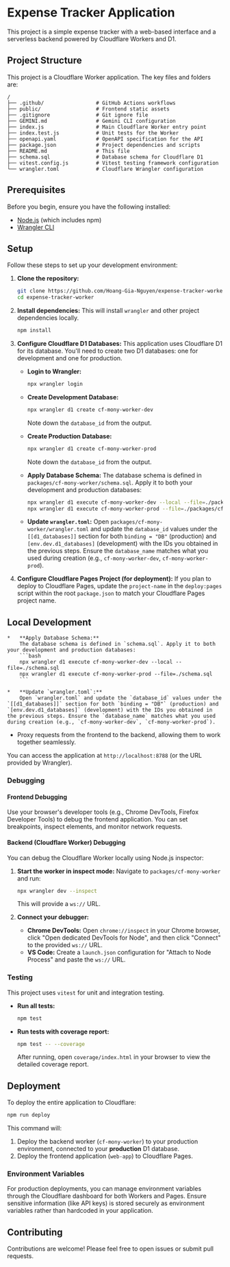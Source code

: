 # Expense Tracker Application

This project is a simple expense tracker with a web-based interface and a serverless backend powered by Cloudflare Workers and D1.

## Project Structure

This project is a Cloudflare Worker application. The key files and folders are:

```
/
├── .github/                 # GitHub Actions workflows
├── public/                  # Frontend static assets
├── .gitignore               # Git ignore file
├── GEMINI.md                # Gemini CLI configuration
├── index.js                 # Main Cloudflare Worker entry point
├── index.test.js            # Unit tests for the Worker
├── openapi.yaml             # OpenAPI specification for the API
├── package.json             # Project dependencies and scripts
├── README.md                # This file
├── schema.sql               # Database schema for Cloudflare D1
├── vitest.config.js         # Vitest testing framework configuration
└── wrangler.toml            # Cloudflare Wrangler configuration
```

## Prerequisites

Before you begin, ensure you have the following installed:
- [Node.js](https://nodejs.org/) (which includes npm)
- [Wrangler CLI](https://developers.cloudflare.com/workers/wrangler/install-and-update/)

## Setup

Follow these steps to set up your development environment:

1.  **Clone the repository:**
    ```bash
    git clone https://github.com/Hoang-Gia-Nguyen/expense-tracker-worker.git
    cd expense-tracker-worker
    ```

2.  **Install dependencies:**
    This will install `wrangler` and other project dependencies locally.
    ```bash
    npm install
    ```

3.  **Configure Cloudflare D1 Databases:**
    This application uses Cloudflare D1 for its database. You'll need to create two D1 databases: one for development and one for production.

    *   **Login to Wrangler:**
        ```bash
        npx wrangler login
        ```

    *   **Create Development Database:**
        ```bash
        npx wrangler d1 create cf-mony-worker-dev
        ```
        Note down the `database_id` from the output.

    *   **Create Production Database:**
        ```bash
        npx wrangler d1 create cf-mony-worker-prod
        ```
        Note down the `database_id` from the output.

    *   **Apply Database Schema:**
        The database schema is defined in `packages/cf-mony-worker/schema.sql`. Apply it to both your development and production databases:
        ```bash
        npx wrangler d1 execute cf-mony-worker-dev --local --file=./packages/cf-mony-worker/schema.sql
        npx wrangler d1 execute cf-mony-worker-prod --file=./packages/cf-mony-worker/schema.sql
        ```

    *   **Update `wrangler.toml`:**
        Open `packages/cf-mony-worker/wrangler.toml` and update the `database_id` values under the `[[d1_databases]]` section for both `binding = "DB"` (production) and `[env.dev.d1_databases]` (development) with the IDs you obtained in the previous steps. Ensure the `database_name` matches what you used during creation (e.g., `cf-mony-worker-dev`, `cf-mony-worker-prod`).

4.  **Configure Cloudflare Pages Project (for deployment):**
    If you plan to deploy to Cloudflare Pages, update the `project-name` in the `deploy:pages` script within the root `package.json` to match your Cloudflare Pages project name.

## Local Development
    *   **Apply Database Schema:**
        The database schema is defined in `schema.sql`. Apply it to both your development and production databases:
        ```bash
        npx wrangler d1 execute cf-mony-worker-dev --local --file=./schema.sql
        npx wrangler d1 execute cf-mony-worker-prod --file=./schema.sql
        ```

    *   **Update `wrangler.toml`:**
        Open `wrangler.toml` and update the `database_id` values under the `[[d1_databases]]` section for both `binding = "DB"` (production) and `[env.dev.d1_databases]` (development) with the IDs you obtained in the previous steps. Ensure the `database_name` matches what you used during creation (e.g., `cf-mony-worker-dev`, `cf-mony-worker-prod`).
-   Proxy requests from the frontend to the backend, allowing them to work together seamlessly.

You can access the application at `http://localhost:8788` (or the URL provided by Wrangler).

### Debugging

#### Frontend Debugging

Use your browser's developer tools (e.g., Chrome DevTools, Firefox Developer Tools) to debug the frontend application. You can set breakpoints, inspect elements, and monitor network requests.

#### Backend (Cloudflare Worker) Debugging

You can debug the Cloudflare Worker locally using Node.js inspector:

1.  **Start the worker in inspect mode:**
    Navigate to `packages/cf-mony-worker` and run:
    ```bash
    npx wrangler dev --inspect
    ```
    This will provide a `ws://` URL.

2.  **Connect your debugger:**
    *   **Chrome DevTools:** Open `chrome://inspect` in your Chrome browser, click "Open dedicated DevTools for Node", and then click "Connect" to the provided `ws://` URL.
    *   **VS Code:** Create a `launch.json` configuration for "Attach to Node Process" and paste the `ws://` URL.

### Testing

This project uses `vitest` for unit and integration testing.

*   **Run all tests:**
    ```bash
    npm test
    ```

*   **Run tests with coverage report:**
    ```bash
    npm test -- --coverage
    ```
    After running, open `coverage/index.html` in your browser to view the detailed coverage report.

## Deployment

To deploy the entire application to Cloudflare:

```bash
npm run deploy
```

This command will:
1.  Deploy the backend worker (`cf-mony-worker`) to your production environment, connected to your **production** D1 database.
2.  Deploy the frontend application (`web-app`) to Cloudflare Pages.

### Environment Variables

For production deployments, you can manage environment variables through the Cloudflare dashboard for both Workers and Pages. Ensure sensitive information (like API keys) is stored securely as environment variables rather than hardcoded in your application.

## Contributing

Contributions are welcome! Please feel free to open issues or submit pull requests.